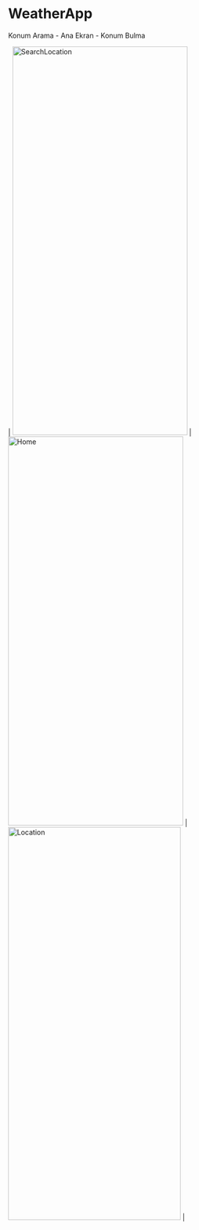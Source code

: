 # WeatherApp  
Konum Arama - Ana Ekran - Konum Bulma  


| <img width="357" height="791" alt="SearchLocation" src="https://github.com/user-attachments/assets/504c30d3-d03f-47bc-a960-2a6741db3093" /> | <img width="357" height="792" alt="Home" src="https://github.com/user-attachments/assets/7aa8b63c-ba3e-4a1f-b503-5f5d7d937e80" /> | <img width="352" height="800" alt="Location" src="https://github.com/user-attachments/assets/85b5bef6-f529-4990-9225-852dae357686" /> |


